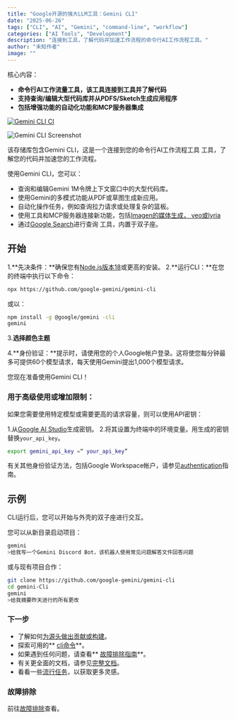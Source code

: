 ```yaml
---
title: "Google开源的强大LLM工具：Gemini CLI"
date: "2025-06-26"
tags: ["CLI", "AI", "Gemini", "command-line", "workflow"]
categories: ["AI Tools", "Development"]
description: "连接到工具，了解代码并加速工作流程的命令行AI工作流程工具。"
author: "未知作者"
image: ""
---
```


核心内容：
 -  **命令行AI工作流量工具，该工具连接到工具并了解代码**
 -  **支持查询/编辑大型代码库并从PDFS/Sketch生成应用程序**
 -  **包括增强功能的自动化功能和MCP服务器集成**

[![Gemini CLI CI](https://github.com/google-gemini/gemini-cli/actions/workflows/ci.yml/badge.svg)](https://github.com/google-gemini/gemini-cli/actions/workflows/ci.yml)

![Gemini CLI Screenshot](https://ai.programnotes.cn/img/ai/cli/gemini-cli-1.png)

该存储库包含Gemini CLI，这是一个连接到您的命令行AI工作流程工具
工具，了解您的代码并加速您的工作流程。

使用Gemini CLI，您可以：

 - 查询和编辑Gemini 1M令牌上下文窗口中的大型代码库。
 - 使用Gemini的多模式功能从PDF或草图生成新应用。
 - 自动化操作任务，例如查询拉力请求或处理复杂的篮板。
 - 使用工具和MCP服务器连接新功能，包括[Imagen的媒体生成，
  veo或lyria](https://github.com/googleclecloudplatform/vertex-ai-creative-studio/tree/main/main/main/experiments/mcp-genmedia)
 - 通过[Google Search](https://ai.google.dev/gemini-api/docs/grounding)进行查询
  工具，内置于双子座。

## 开始

1.**先决条件：**确保您有[Node.js版本18](https://nodejs.org/en/download)或更高的安装。
2.**运行CLI：**在您的终端中执行以下命令：

   ```bash
   npx https://github.com/google-gemini/gemini-cli
   ```

   或以：

   ```bash
   npm install -g @google/gemini -cli
   gemini
   ```

3.**选择颜色主题**

4.**身份验证：**提示时，请使用您的个人Google帐户登录。这将使您每分钟最多可提供60个模型请求，每天使用Gemini提出1,000个模型请求。

您现在准备使用Gemini CLI！

### 用于高级使用或增加限制：

如果您需要使用特定模型或需要更高的请求容量，则可以使用API​​密钥：

1.从[Google AI Studio](https://aistudio.google.com/apikey)生成密钥。
2.将其设置为终端中的环境变量。用生成的密钥替换`your_api_key`。

   ```bash
   export gemini_api_key =“ your_api_key”
   ```

有关其他身份验证方法，包括Google Workspace帐户，请参见[authentication](https://github.com/google-gemini/gemini/gemini-cli/blob/main/main/main/docs/cli/authication.md)指南。

## 示例

CLI运行后，您可以开始与外壳的双子座进行交互。

您可以从新目录启动项目：

```sh
gemini
>给我写一个Gemini Discord Bot，该机器人使用常见问题解答文件回答问题
```

或与现有项目合作：

```sh
git clone https://github.com/google-gemini/gemini-cli
cd gemini-Cli
gemini
>给我摘要昨天进行的所有更改
```

### 下一步

 - 了解如何[为源头做出贡献或构建](https://github.com/google-gemini/gemini/gemini-cli/blob/main/main/contributing.md)。
 - 探索可用的** [cli命令](https://github.com/google-gemini/gemini-cli/blob/blob/main/main/docs/cli/commands.md)**。
 - 如果遇到任何问题，请查看** [故障排除指南](https://github.com/google-gemini/gemini/gemini-cli/blob/main/main/docs/troubleshooting.md)**。
 - 有关更全面的文档，请参见[完整文档](https://github.com/google-gemini/gemini/gemini-cli/blob/main/main/docs/index.md)。
 - 看看一些[流行任务](＃流行任务)，以获取更多灵感。

### 故障排除

前往[故障排除](https://github.com/google-gemini/gemini-cli/blob/blob/main/docs/troubleshoot.md)查看。
